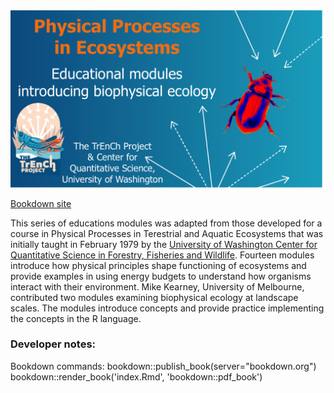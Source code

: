<img src="figures/TrEnCh_PPE.png" width="600px">

[Bookdown site](https://bookdown.org/huckley/Physical_Processes_In_Ecosystems/)

This series of educations modules was adapted from those developed for a course in Physical Processes in Terestrial and Aquatic Ecosystems that was initially taught in February 1979 by the [University of Washington Center for Quantitative Science in Forestry, Fisheries and Wildlife](https://quantitative.uw.edu/). Fourteen modules introduce how physical principles shape functioning of ecosystems and provide examples in using energy budgets to understand how organisms interact with their environment. Mike Kearney, University of Melbourne, contributed two modules examining biophysical ecology at landscape scales. The modules introduce concepts and provide practice implementing the concepts in the R language. 

### Developer notes:
Bookdown commands:
bookdown::publish_book(server="bookdown.org")
bookdown::render_book('index.Rmd', 'bookdown::pdf_book')
